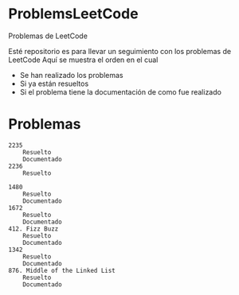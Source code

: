 # ProblemsLeetCode
Problemas de LeetCode

Esté repositorio es para llevar un seguimiento con los problemas de LeetCode
Aquí se muestra el orden en el cual
- Se han realizado los problemas
- Si ya están resueltos
- Si el problema tiene la documentación de como fue realizado
# Problemas
    2235
        Resuelto
        Documentado
    2236
        Resuelto
        
    1480
        Resuelto
        Documentado
    1672
        Resuelto
        Documentado
    412. Fizz Buzz
        Resuelto
        Documentado
    1342
        Resuelto
        Documentado
    876. Middle of the Linked List
        Resuelto
        Documentado

